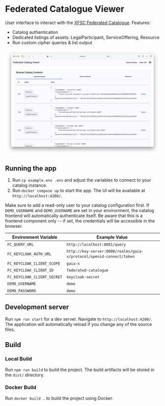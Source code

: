 # Federated Catalogue Viewer

User interface to interact with the [XFSC Federated Catalogue](https://gitlab.eclipse.org/eclipse/xfsc/cat/fc-service). Features:

-   Catalog authentication
-   Dedicated listings of assets: LegalParticipant, ServiceOffering, Resource
-   Run custom cipher queries & list output

![Federated-Catalogue-Viewer](./preview.png)

## Running the app

1. Run `cp example.env .env` and adjust the variables to connect to your catalog instance.
2. Run `docker compose up` to start the app. The UI will be available at `http://localhost:4200/`.

Make sure to add a read-only user to your catalog configuration first. If `DEMO_USERNAME` and `DEMO_USERNAME` are set in your environment, the catalog frontend will automatically authenticate itself. Be aware that this is a frontend component only -- if set, the credentials will be accessible in the browser.

| Environment Variable        | Example Value                                                        |
| --------------------------- | -------------------------------------------------------------------- |
| `FC_QUERY_URL`              | `http://localhost:8081/query`                                        |
| `FC_KEYCLOAK_AUTH_URL`      | `http://key-server:8080/realms/gaia-x/protocol/openid-connect/token` |
| `FC_KEYCLOAK_CLIENT_SCOPE`  | `gaia-x`                                                             |
| `FC_KEYCLOAK_CLIENT_ID`     | `federated-catalogue`                                                |
| `FC_KEYCLOAK_CLIENT_SECRET` | `keycloak-secret`                                                    |
| `DEMO_USERNAME`             | `demo`                                                               |
| `DEMO_PASSWORD`             | `demo`                                                               |

## Development server

Run `npm run start` for a dev server. Navigate to `http://localhost:4200/`. The application will automatically reload if you change any of the source files.

## Build

### Local Build

Run `npm run build` to build the project. The build artifacts will be stored in the `dist/` directory.

### Docker Build

Run `docker build .` to build the project using Docker.
